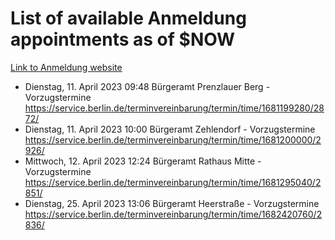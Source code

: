 # List of available Anmeldung appointments as of $NOW
[Link to Anmeldung website](https://service.berlin.de/terminvereinbarung/termin/tag.php?termin=1&anliegen[]=120686&dienstleisterlist=122210,122217,327316,122219,327312,122227,327314,122231,327346,122243,327348,122254,122252,329742,122260,329745,122262,329748,122271,327278,122273,327274,122277,327276,330436,122280,327294,122282,327290,122284,327292,122291,327270,122285,327266,122286,327264,122296,327268,150230,329760,122297,327286,122294,327284,122312,329763,122314,329775,122304,327330,122311,327334,122309,327332,317869,122281,327352,122279,329772,122283,122276,327324,122274,327326,122267,329766,122246,327318,122251,327320,122257,327322,122208,327298,122226,327300&herkunft=http%3A%2F%2Fservice.berlin.de%2Fdienstleistung%2F120686%2F)
- Dienstag, 11. April 2023 09:48 Bürgeramt Prenzlauer Berg - Vorzugstermine https://service.berlin.de/terminvereinbarung/termin/time/1681199280/2872/
- Dienstag, 11. April 2023 10:00 Bürgeramt Zehlendorf - Vorzugstermine https://service.berlin.de/terminvereinbarung/termin/time/1681200000/2926/
- Mittwoch, 12. April 2023 12:24 Bürgeramt Rathaus Mitte - Vorzugstermine https://service.berlin.de/terminvereinbarung/termin/time/1681295040/2851/
- Dienstag, 25. April 2023 13:06 Bürgeramt Heerstraße - Vorzugstermine https://service.berlin.de/terminvereinbarung/termin/time/1682420760/2836/
